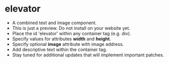 # elevator
- A combined text and image component.
- This is just a preview. Do not install on your website yet.
- Place the id 'elevator' within any container tag (e.g. div).
- Specify values for attributes **width** and **height**.
- Specify optional **image** attribute with image address.
- Add descriptive text within the container tag.
- Stay tuned for additional updates that will implement important patches. 
